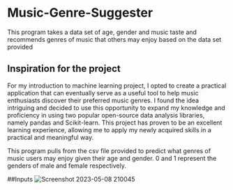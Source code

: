 # Music-Genre-Suggester
This program takes a data set of age, gender and music taste and recommends genres of music that others may enjoy based on the data set provided

## Inspiration for the project
For my introduction to machine learning project, I opted to create a practical application that can eventually serve as a useful tool to help music enthusiasts discover their preferred music genres. I found the idea intriguing and decided to use this opportunity to expand my knowledge and proficiency in using two popular open-source data analysis libraries, namely pandas and Scikit-learn. This project has proven to be an excellent learning experience, allowing me to apply my newly acquired skills in a practical and meaningful way.

This program pulls from the csv file provided to predict what genres of music users may enjoy given their age and gender. 0 and 1 represent the genders of male and female respectively.

##Inputs
![Screenshot 2023-05-08 210045](https://user-images.githubusercontent.com/36772246/236967814-fb3c8f82-7c8c-44b3-80ac-0299cbd61516.png)
